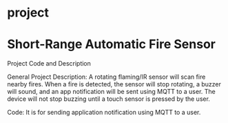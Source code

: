 # project
# Short-Range Automatic Fire Sensor
Project Code and Description 

General Project Description: A rotating flaming/IR sensor will scan fire nearby fires. When a fire is detected, the sensor will stop rotating, a buzzer will sound, and an app notification will be sent using MQTT to a user. The device will not stop buzzing until a touch sensor is pressed by the user. 

Code: It is for sending application notification using MQTT to a user. 
